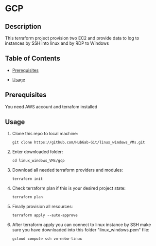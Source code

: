 # GCP

## Description

  

This terraform project provision two EC2 and provide data to log to instances by SSH into linux and by RDP to Windows


## Table of Contents


* [Prerequisites](#prerequisites)

* [Usage](#usage)


  
  

## Prerequisites

You need AWS account and terrafom installed

## Usage


 
1. Clone this repo to local machine:

	```md
	git clone https://github.com/HubGab-Git/linux_windows_VMs.git
	```

2. Enter downloaded folder:

	```md
	cd linux_windows_VMs/gcp
	```

3. Download all needed terraform providers and modules:

	```md
	terraform init
	```
4. Check terraform plan if this is your desired project state:

	```md
	terraform plan
	```

5. Finally provision all resources:

	 ```md
	terraform apply --auto-approve
	```

7. After terraform apply you can connect to linux instance by SSH make sure you have downloaded into this folder "linux_windows.pem" file:

	 ```md
	gcloud compute ssh vm-nebo-linux
	```
